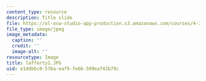 ```yaml
---
content_type: resource
description: Title slide
file: https://ol-ocw-studio-app-production.s3.amazonaws.com/courses/4-341-introduction-to-photography-fall-2002/e1ddbbc0576aeaf9fe66599eaf42b79c_lafferty1.JPG
file_type: image/jpeg
image_metadata:
  caption: ''
  credit: ''
  image-alt: ''
resourcetype: Image
title: lafferty1.JPG
uid: e1ddbbc0-576a-eaf9-fe66-599eaf42b79c
---
```

